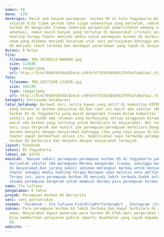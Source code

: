 ```yaml
---
nomor: 54
dana: '175'
deskripsi: Masih ada banyak perempuan  korban 65 di kota Yogyakarta.Akibat dari pembungkaman
  sejarah kita tidak pernah tahu siapa sebenarnya yang bersalah, sehingga para perempuan
  korban 65 mengalami trauma.Semenjak pergantian pemerintahan memang sudah dilakukan
  advokasi, namun masih banyak yang tertutup di masyarakat.\r\nSeni pertunjukan menjadi
  healing Terapy.Teater menjadi media untuk perempuan korban 65 berbicara di khalayak
  umum yang dikemas menjadi kesatuan utuh seni pertunjukan.Sehingga perempuan korban
  65 menjadi lebih terbuka dan mendapat penerimaan yang layak di masyarakat luas.
durasi: 6 bulan
file:
  filename: IMG-20180112-WA0004.jpg
  size: 121646
  type: image/jpeg
  url: http://5c4cf848f6454dc02ec8-c49fe7e7355d384845270f4a7a0a7aa1.r53.cf2.rackcdn.com/b2af4ffe-f5ce-48db-8561-e16849f8edba/IMG-20180112-WA0004.jpg
foto:
  filename: IMG_20171209_132058.jpg
  size: 102149
  type: image/jpeg
  url: http://5c4cf848f6454dc02ec8-c49fe7e7355d384845270f4a7a0a7aa1.r53.cf2.rackcdn.com/7030fbd3-1379-4d2d-a39c-5b0b11b07fd6/IMG_20171209_132058.jpg
kategori: kerjasama_kolaborasi
latar_belakang: Berawal dari cerita kawan yang aktif di komunitas KIPER (Kiprah Perempuan)
  yang konsen di korban penyintas 65.Dan saat ini masih ada sekitar 100 perempuan
  korban 65 di Yogyakarta yang masih mengalami trauma.Dalam komunitas "Kiprah Perempuan"
  sendiri pun sudah ada relawan yang berkunjung setiap minggunya dirumah korban.Namun
  masih ada korban yang tertutup untuk berbicara di masyarakat. Hal tersebut membuat
  hati saya tergerak dan muncul ide perempuan-perempuan berbicara.Dengan bayangan
  mereka menyatu dengan masyarakat.Sehingga ilmu yang saya punya di bidang seni pertunjukan
  teater dapat bermanfaat.selain itu, kegelisahan saya terhadap perempuan-perempuan
  korban 65 berbicara dan menyatu dengan masyarakat terwujud.
layout: hibahcme
lokasi: DI Yogyakarta
lokasi_id: Q3741
masalah: 'Banyak sekali perempuan-perempuan korban 65 di Yogyakarta yang saat ini
  berjumlah sekitar 100 perempuan.Mereka mengalami trauma, sehingga mereka tertutup
  di masyarakat.Dan jarang sekali seniman merangkul mereka untuk menjadikan seni pertunjukan
  teater sebagai media healing terapy.Harapan saya melalui seni pertunjukan Healing
  Terapy ini, para perempuan korban 65 menjadi lebih terbuka.Sudah selayaknya saya
  sesama perempuan bergerak untuk membuat mereka para perempuan korban 65 berbicara. '
nama: Ita Lufiana
pengalaman: 6 tahun
proyek: Perempuan Korban 65 Bercerita
seni: seni_pertunjukan
sosmed: 'Facebook : Ita lufiana FieldtripPerformingArt , Instagram :italufiana'
sukses: Para perempuan korban 65 lebih terbuka dan dapat berbicara di depan khalayak
  umum, Masyarakat dapat menerima para korban 65.Efek dari pergerakan seni ini masyarakat
  bisa memberikan pelayanan publik seperti kesehatan yang layak kepada para korban
  65.
website: ''
---
```

